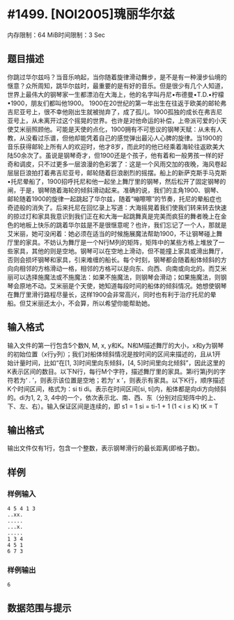 # #1499. [NOI2005]瑰丽华尔兹

内存限制：64 MiB时间限制：3 Sec

## 题目描述

你跳过华尔兹吗？当音乐响起，当你随着旋律滑动舞步，是不是有一种漫步仙境的惬意？众所周知，跳华尔兹时，最重要的是有好的音乐。但是很少有几个人知道，世界上最伟大的钢琴家一生都漂泊在大海上，他的名字叫丹尼&bull;布德曼&bull;T.D.&bull;柠檬&bull;1900，朋友们都叫他1900。 1900在20世纪的第一年出生在往返于欧美的邮轮弗吉尼亚号上，很不幸他刚出生就被抛弃了，成了孤儿。1900孤独的成长在弗吉尼亚号上，从未离开过这个摇晃的世界。也许是对他命运的补偿，上帝派可爱的小天使艾米丽照顾他。可能是天使的点化，1900拥有不可思议的钢琴天赋：从未有人教，从没看过乐谱，但他却能凭着自己的感觉弹出最沁人心脾的旋律。当1900的音乐获得邮轮上所有人的欢迎时，他才8岁，而此时的他已经乘着海轮往返欧美大陆50余次了。虽说是钢琴奇才，但1900还是个孩子，他有着和一般男孩一样的好奇和调皮，只不过更多一层浪漫的色彩罢了：这是一个风雨交加的夜晚，海风卷起层层巨浪拍打着弗吉尼亚号，邮轮随着巨浪剧烈的摇摆。船上的新萨克斯手马克斯&bull;托尼晕船了，1900招呼托尼和他一起坐上舞厅里的钢琴，然后松开了固定钢琴的闸，于是，钢琴随着海轮的倾斜滑动起来。准确的说，我们的主角1900、钢琴、邮轮随着1900的旋律一起跳起了华尔兹，随着&ldquo;嘣嚓嚓&rdquo;的节奏，托尼的晕船症也奇迹般的消失了。后来托尼在回忆录上写道：大海摇晃着我们使我们转来转去快速的掠过灯和家具我意识到我们正在和大海一起跳舞真是完美而疯狂的舞者晚上在金色的地板上快乐的跳着华尔兹是不是很惬意呢？也许，我们忘记了一个人，那就是艾米丽，她可没闲着：她必须在适当的时候施展魔法帮助1900，不让钢琴碰上舞厅里的家具。不妨认为舞厅是一个N行M列的矩阵，矩阵中的某些方格上堆放了一些家具，其他的则是空地。钢琴可以在空地上滑动，但不能撞上家具或滑出舞厅，否则会损坏钢琴和家具，引来难缠的船长。每个时刻，钢琴都会随着船体倾斜的方向向相邻的方格滑动一格，相邻的方格可以是向东、向西、向南或向北的。而艾米丽可以选择施魔法或不施魔法：如果不施魔法，则钢琴会滑动；如果施魔法，则钢琴会原地不动。艾米丽是个天使，她知道每段时间的船体的倾斜情况。她想使钢琴在舞厅里滑行路程尽量长，这样1900会非常高兴，同时也有利于治疗托尼的晕船。但艾米丽还太小，不会算，所以希望你能帮助她。

## 输入格式

输入文件的第一行包含5个数N, M, x, y和K。N和M描述舞厅的大小，x和y为钢琴的初始位置（x行y列）；我们对船体倾斜情况是按时间的区间来描述的，且从1开始计量时间，比如&ldquo;在[1, 3]时间里向东倾斜，[4, 5]时间里向北倾斜&rdquo;，因此这里的K表示区间的数目。以下N行，每行M个字符，描述舞厅里的家具。第i行第j列的字符若为&lsquo; . &rsquo;，则表示该位置是空地；若为&lsquo; x &rsquo;，则表示有家具。以下K行，顺序描述K个时间区间，格式为：si ti di。表示在时间区间[si, ti]内，船体都是向di方向倾斜的。di为1, 2, 3, 4中的一个，依次表示北、南、西、东（分别对应矩阵中的上、下、左、右）。输入保证区间是连续的，即 s1 = 1 si = ti-1 + 1 (1 < i &le; K) tK = T

## 输出格式

输出文件仅有1行，包含一个整数，表示钢琴滑行的最长距离(即格子数)。

## 样例

### 样例输入

    
    4 5 4 1 3
    ..xx.
    .....
    ...x.
    .....
    1 3 4
    4 5 1
    6 7 3
    
    

### 样例输出

    
    6
    

## 数据范围与提示
